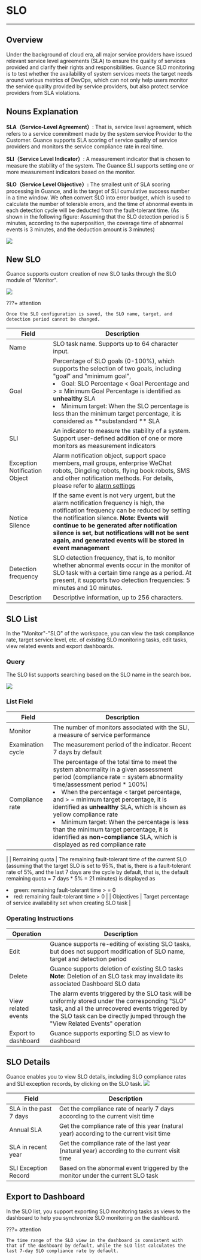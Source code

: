# SLO
---

## Overview

Under the background of cloud era, all major service providers have issued relevant service level agreements (SLA) to ensure the quality of services provided and clarify their rights and responsibilities. Guance SLO monitoring is to test whether the availability of system services meets the target needs around various metrics of DevOps, which can not only help users monitor the service quality provided by service providers, but also protect service providers from SLA violations.

## Nouns Explanation 

**SLA（Service-Level Agreement）**: That is, service level agreement, which refers to a service commitment made by the system service Provider to the Customer. Guance supports SLA scoring of service quality of service providers and monitors the service compliance rate in real time.

**SLI（Service Level Indicator）**: A measurement indicator that is chosen to measure the stability of the system. The Guance SLI supports setting one or more measurement indicators based on the monitor.

**SLO（Service Level Objective）:** The smallest unit of SLA scoring processing in Guance, and is the target of SLI cumulative success number in a time window. We often convert SLO into error budget, which is used to calculate the number of tolerable errors, and the time of abnormal events in each detection cycle will be deducted from the fault-tolerant time. (As shown in the following figure: Assuming that the SLO detection period is 5 minutes, according to the superposition, the coverage time of abnormal events is 3 minutes, and the deduction amount is 3 minutes)

![](img/image_4.png)

## New SLO

Guance supports custom creation of new SLO tasks through the SLO module of "Monitor".

![](img/7.slo_2.png)

???+ attention

    Once the SLO configuration is saved, the SLO name, target, and detection period cannot be changed.

| **Field** | **Description** |
| --- | --- |
| Name | SLO task name. Supports up to 64 character input. |
| Goal | Percentage of SLO goals (0-100%), which supports the selection of two goals, including "goal" and "minimum goal",<br><li>Goal: SLO Percentage < Goal Percentage and > = Minimum Goal Percentage is identified as **unhealthy** SLA<br><li>Minimum target: When the SLO percentage is less than the minimum target percentage, it is considered as **substandard ** SLA |
| SLI | An indicator to measure the stability of a system. Support user-defined addition of one or more monitors as measurement indicators |
| Exception Notification Object | Alarm notification object, support space members, mail groups, enterprise WeChat robots, Dingding robots, flying book robots, SMS and other notification methods. For details, please refer to [alarm settings](alert-setting.md) |
| Notice Silence | If the same event is not very urgent, but the alarm notification frequency is high, the notification frequency can be reduced by setting the notification silence. **Note: Events will continue to be generated after notification silence is set, but notifications will not be sent again, and generated events will be stored in event management** |
| Detection frequency | SLO detection frequency, that is, to monitor whether abnormal events occur in the monitor of SLO task with a certain time range as a period. At present, it supports two detection frequencies: 5 minutes and 10 minutes. |
| Description | Descriptive information, up to 256 characters. |

## SLO List

In the "Monitor"-"SLO" of the workspace, you can view the task compliance rate, target service level, etc. of existing SLO monitoring tasks, edit tasks, view related events and export dashboards.

### Query

The SLO list supports searching based on the SLO name in the search box.

![](img/monitor6.png)

### List Field
| **Field** | **Description** |
| --- | --- |
| Monitor | The number of monitors associated with the SLI, a measure of service performance |
| Examination cycle | The measurement period of the indicator. Recent 7 days by default|
| Compliance rate | The percentage of the total time to meet the system abnormality in a given assessment period (compliance rate = system abnormality time/assessment period * 100%)<li>When the percentage < target percentage, and > = minimum target percentage, it is identified as **unhealthy** SLA, which is shown as yellow compliance rate <li>Minimum target: When the percentage is less than the minimum target percentage, it is identified as **non-compliance** SLA, which is displayed as red compliance rate
 |
| Remaining quota | The remaining fault-tolerant time of the current SLO (assuming that the target SLO is set to 95%, that is, there is a fault-tolerant rate of 5%, and the last 7 days are the cycle by default, that is, the default remaining quota = 7 days * 5% = 21 minutes) is displayed as<li> green: remaining fault-tolerant time > = 0<li>red: remaining fault-tolerant time > 0 |
| Objectives | Target percentage of service availability set when creating SLO task |


### Operating Instructions

| **Operation** | **Description** |
| --- | --- |
| Edit | Guance supports re-editing of existing SLO tasks, but does not support modification of SLO name, target and detection period |
| Delete | Guance supports deletion of existing SLO tasks<br>**Note**: Deletion of an SLO task may invalidate its associated Dashboard SLO data |
| View related events | The alarm events triggered by the SLO task will be uniformly stored under the corresponding "SLO" task, and all the unrecovered events triggered by the SLO task can be directly jumped through the "View Related Events" operation |
| Export to dashboard | Guance supports exporting SLO as view to dashboard |


## SLO Details

Guance enables you to view SLO details, including SLO compliance rates and SLI exception records, by clicking on the SLO task.
![](img/image_6.png)

| **Field** | **Description** |
| --- | --- |
| SLA in the past 7 days | Get the compliance rate of nearly 7 days according to the current visit time |
| Annual SLA | Get the compliance rate of this year (natural year) according to the current visit time |
| SLA in recent year | Get the compliance rate of the last year (natural year) according to the current visit time |
| SLI Exception Record | Based on the abnormal event triggered by the monitor under the current SLO task |


## Export to Dashboard

In the SLO list, you support exporting SLO monitoring tasks as views to the dashboard to help you synchronize SLO monitoring on the dashboard.

???+ attention
    
    The time range of the SLO view in the dashboard is consistent with that of the dashboard by default, while the SLO list calculates the last 7-day SLO compliance rate by default.
